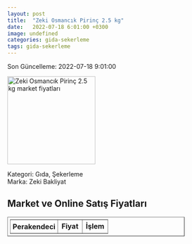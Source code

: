 ```yaml
---
layout: post
title:  "Zeki Osmancık Pirinç 2.5 kg"
date:   2022-07-18 6:01:00 +0300
image: undefined
categories: gida-sekerleme
tags: gida-sekerleme
---
```


Son Güncelleme: 2022-07-18 9:01:00

<img src="undefined" width="200" alt="Zeki Osmancık Pirinç 2.5 kg market fiyatları" />

Kategori: Gıda, Şekerleme
<br />
Marka: Zeki Bakliyat

<h2>Market ve Online Satış Fiyatları</h2>

<table border="1" style="padding: 5px;width:80%;">
  <tr>
    <td style="padding: 5px;"><strong>Perakendeci</strong></td>
    <td><strong>Fiyat</strong></td>
    <td><strong>İşlem</strong></td>
  </tr>
  
</table>
